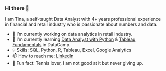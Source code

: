 ### Hi there 👋

I am Tina, a self-taught Data Analyst with 4+ years professional experience in financial and retail industry who is passionate about numbers and data.


- 🔭 I’m currently working on data analytics in retail industry. 
- 🌱 I’m currently learning [Data Analyst with Python](https://app.datacamp.com/learn/career-tracks/data-analyst-with-python) & [Tableau Fundamentals](https://app.datacamp.com/learn/skill-tracks/tableau-fundamentals) in DataCamp.
- 💡 Skills: SQL, Python, R, Tableau, Excel, Google Analytics
- 📫 How to reach me: [LinkedIn](https://www.linkedin.com/in/tina-huang-70114b196/)
- 💚 Fun fact: Tennis lover, I am not good at it but never giving up.



